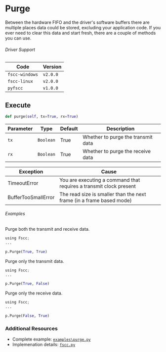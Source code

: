 # Purge
Between the hardware FIFO and the driver's software buffers there are multiple
places data could be stored, excluding your application code. If you ever need
to clear this data and start fresh, there are a couple of methods you can use.

###### Driver Support
| Code           | Version
| -------------- | --------
| `fscc-windows` | `v2.0.0`
| `fscc-linux`   | `v2.0.0`
| `pyfscc`       | `v1.0.0`


## Execute
```python
def purge(self, tx=True, rx=True)
```

| Parameter | Type      | Default | Description
| --------- | --------- | ------- | ----------------------------------
| `tx`      | `Boolean` | True    | Whether to purge the transmit data
| `rx`      | `Boolean` | True    | Whether to purge the receive data

| Exception           | Cause
| ------------------- | --------------------------------------------------------------------
| TimeoutError        | You are executing a command that requires a transmit clock present
| BufferTooSmallError | The read size is smaller than the next frame (in a frame based mode)

###### Examples
Purge both the transmit and receive data.
```python
using Fscc;
...

p.Purge(True, True)
```

Purge only the transmit data.
```python
using Fscc;
...

p.Purge(True, False)
```

Purge only the receive data.
```python
using Fscc;
...

p.Purge(False, True)
```


### Additional Resources
- Complete example: [`examples\purge.py`](https://github.com/commtech/pyfscc/blob/master/examples/purge.py)
- Implemenation details: [`fscc.py`](https://github.com/commtech/pyfscc/blob/master/fscc.py)
